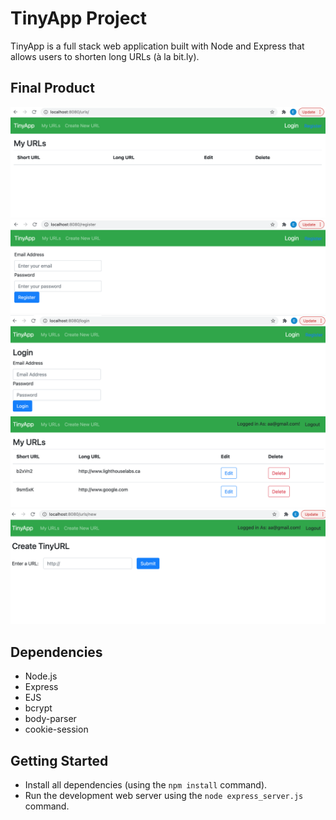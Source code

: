  # TinyApp Project

TinyApp is a full stack web application built with Node and Express that allows users to shorten long URLs (à la bit.ly).

## Final Product

!["A screenshot of the URL main page"](https://github.com/Emeka-asogwa/tinyapp/blob/master/docs/url-main-page.png)
!["A screenshot of the URL main page"](https://github.com/Emeka-asogwa/tinyapp/blob/master/docs/url-register.png)
!["A screenshot of the URL login page"](https://github.com/Emeka-asogwa/tinyapp/blob/master/docs/url-login-page.png)
!["A screenshot of the URL edit-delete page"](https://github.com/Emeka-asogwa/tinyapp/blob/master/docs/url-login-editpage.png)
!["A screenshot of the URLs creat-page"](https://github.com/Emeka-asogwa/tinyapp/blob/master/docs/url-create-page.png?raw=true)





## Dependencies

- Node.js
- Express
- EJS
- bcrypt
- body-parser
- cookie-session

## Getting Started

- Install all dependencies (using the `npm install` command).
- Run the development web server using the `node express_server.js` command.